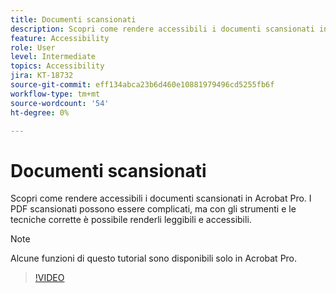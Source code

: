 ```yaml
---
title: Documenti scansionati
description: Scopri come rendere accessibili i documenti scansionati in Acrobat Pro
feature: Accessibility
role: User
level: Intermediate
topics: Accessibility
jira: KT-18732
source-git-commit: eff134abca23b6d460e10881979496cd5255fb6f
workflow-type: tm+mt
source-wordcount: '54'
ht-degree: 0%

---
```


# Documenti scansionati

Scopri come rendere accessibili i documenti scansionati in Acrobat Pro. I PDF scansionati possono essere complicati, ma con gli strumenti e le tecniche corrette è possibile renderli leggibili e accessibili.

>[!NOTE]
>
>Alcune funzioni di questo tutorial sono disponibili solo in Acrobat Pro.

>[!VIDEO](https://video.tv.adobe.com/v/3476242?captions=ita&quality=12&learn=on&hidetitle=true)

